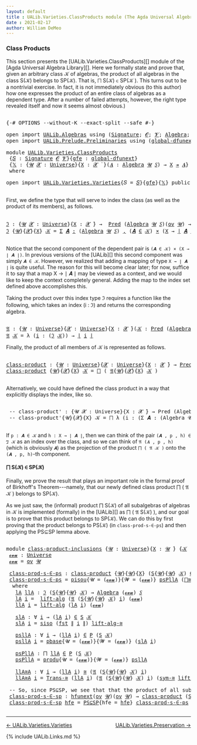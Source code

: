 ```yaml
---
layout: default
title : UALib.Varieties.ClassProducts module (The Agda Universal Algebra Library)
date : 2021-02-17
author: William DeMeo
---
```


### <a id="class-products">Class Products</a>

This section presents the [UALib.Varieties.ClassProducts][] module of the [Agda Universal Algebra Library][].
Here we formally state and prove that, given an arbitrary class 𝒦 of algebras, the product of all algebras in the class S(𝒦) belongs to SP(𝒦). That is, ⨅ S(𝒦) ∈ SP(𝒦 ). This turns out to be a nontrivial exercise. In fact, it is not immediately obvious (to this author) how one expresses the product of an entire class of algebras as a dependent type. After a number of failed attempts, however, the right type revealed itself and now it seems almost obvious.)

<pre class="Agda">

<a id="780" class="Symbol">{-#</a> <a id="784" class="Keyword">OPTIONS</a> <a id="792" class="Pragma">--without-K</a> <a id="804" class="Pragma">--exact-split</a> <a id="818" class="Pragma">--safe</a> <a id="825" class="Symbol">#-}</a>

<a id="830" class="Keyword">open</a> <a id="835" class="Keyword">import</a> <a id="842" href="UALib.Algebras.html" class="Module">UALib.Algebras</a> <a id="857" class="Keyword">using</a> <a id="863" class="Symbol">(</a><a id="864" href="UALib.Algebras.Signatures.html#1457" class="Function">Signature</a><a id="873" class="Symbol">;</a> <a id="875" href="universes.html#613" class="Generalizable">𝓞</a><a id="876" class="Symbol">;</a> <a id="878" href="universes.html#617" class="Generalizable">𝓥</a><a id="879" class="Symbol">;</a> <a id="881" href="UALib.Algebras.Algebras.html#813" class="Function">Algebra</a><a id="888" class="Symbol">;</a> <a id="890" href="UALib.Algebras.Algebras.html#3579" class="Function Operator">_↠_</a><a id="893" class="Symbol">)</a>
<a id="895" class="Keyword">open</a> <a id="900" class="Keyword">import</a> <a id="907" href="UALib.Prelude.Preliminaries.html" class="Module">UALib.Prelude.Preliminaries</a> <a id="935" class="Keyword">using</a> <a id="941" class="Symbol">(</a><a id="942" href="MGS-Subsingleton-Theorems.html#3468" class="Function">global-dfunext</a><a id="956" class="Symbol">;</a> <a id="958" href="universes.html#551" class="Postulate">Universe</a><a id="966" class="Symbol">;</a> <a id="968" href="universes.html#758" class="Function Operator">_̇</a><a id="970" class="Symbol">)</a>

<a id="973" class="Keyword">module</a> <a id="980" href="UALib.Varieties.ClassProducts.html" class="Module">UALib.Varieties.ClassProducts</a>
 <a id="1011" class="Symbol">{</a><a id="1012" href="UALib.Varieties.ClassProducts.html#1012" class="Bound">𝑆</a> <a id="1014" class="Symbol">:</a> <a id="1016" href="UALib.Algebras.Signatures.html#1457" class="Function">Signature</a> <a id="1026" href="universes.html#613" class="Generalizable">𝓞</a> <a id="1028" href="universes.html#617" class="Generalizable">𝓥</a><a id="1029" class="Symbol">}{</a><a id="1031" href="UALib.Varieties.ClassProducts.html#1031" class="Bound">gfe</a> <a id="1035" class="Symbol">:</a> <a id="1037" href="MGS-Subsingleton-Theorems.html#3468" class="Function">global-dfunext</a><a id="1051" class="Symbol">}</a>
 <a id="1054" class="Symbol">{</a><a id="1055" href="UALib.Varieties.ClassProducts.html#1055" class="Bound">𝕏</a> <a id="1057" class="Symbol">:</a> <a id="1059" class="Symbol">{</a><a id="1060" href="UALib.Varieties.ClassProducts.html#1060" class="Bound">𝓤</a> <a id="1062" href="UALib.Varieties.ClassProducts.html#1062" class="Bound">𝓧</a> <a id="1064" class="Symbol">:</a> <a id="1066" href="universes.html#551" class="Postulate">Universe</a><a id="1074" class="Symbol">}{</a><a id="1076" href="UALib.Varieties.ClassProducts.html#1076" class="Bound">X</a> <a id="1078" class="Symbol">:</a> <a id="1080" href="UALib.Varieties.ClassProducts.html#1062" class="Bound">𝓧</a> <a id="1082" href="universes.html#758" class="Function Operator">̇</a> <a id="1084" class="Symbol">}(</a><a id="1086" href="UALib.Varieties.ClassProducts.html#1086" class="Bound">𝑨</a> <a id="1088" class="Symbol">:</a> <a id="1090" href="UALib.Algebras.Algebras.html#813" class="Function">Algebra</a> <a id="1098" href="UALib.Varieties.ClassProducts.html#1060" class="Bound">𝓤</a> <a id="1100" href="UALib.Varieties.ClassProducts.html#1012" class="Bound">𝑆</a><a id="1101" class="Symbol">)</a> <a id="1103" class="Symbol">→</a> <a id="1105" href="UALib.Varieties.ClassProducts.html#1076" class="Bound">X</a> <a id="1107" href="UALib.Algebras.Algebras.html#3579" class="Function Operator">↠</a> <a id="1109" href="UALib.Varieties.ClassProducts.html#1086" class="Bound">𝑨</a><a id="1110" class="Symbol">}</a>
 <a id="1113" class="Keyword">where</a>

<a id="1120" class="Keyword">open</a> <a id="1125" class="Keyword">import</a> <a id="1132" href="UALib.Varieties.Varieties.html" class="Module">UALib.Varieties.Varieties</a><a id="1157" class="Symbol">{</a><a id="1158" class="Argument">𝑆</a> <a id="1160" class="Symbol">=</a> <a id="1162" href="UALib.Varieties.ClassProducts.html#1012" class="Bound">𝑆</a><a id="1163" class="Symbol">}{</a><a id="1165" href="UALib.Varieties.ClassProducts.html#1031" class="Bound">gfe</a><a id="1168" class="Symbol">}{</a><a id="1170" href="UALib.Varieties.ClassProducts.html#1055" class="Bound">𝕏</a><a id="1171" class="Symbol">}</a> <a id="1173" class="Keyword">public</a>

</pre>

First, we define the type that will serve to index the class (as well as the product of its members), as follows.

<pre class="Agda">

<a id="ℑ"></a><a id="1322" href="UALib.Varieties.ClassProducts.html#1322" class="Function">ℑ</a> <a id="1324" class="Symbol">:</a> <a id="1326" class="Symbol">{</a><a id="1327" href="UALib.Varieties.ClassProducts.html#1327" class="Bound">𝓤</a> <a id="1329" href="UALib.Varieties.ClassProducts.html#1329" class="Bound">𝓧</a> <a id="1331" class="Symbol">:</a> <a id="1333" href="universes.html#551" class="Postulate">Universe</a><a id="1341" class="Symbol">}{</a><a id="1343" href="UALib.Varieties.ClassProducts.html#1343" class="Bound">X</a> <a id="1345" class="Symbol">:</a> <a id="1347" href="UALib.Varieties.ClassProducts.html#1329" class="Bound">𝓧</a> <a id="1349" href="universes.html#758" class="Function Operator">̇</a><a id="1350" class="Symbol">}</a> <a id="1352" class="Symbol">→</a>  <a id="1355" href="UALib.Relations.Unary.html#1082" class="Function">Pred</a> <a id="1360" class="Symbol">(</a><a id="1361" href="UALib.Algebras.Algebras.html#813" class="Function">Algebra</a> <a id="1369" href="UALib.Varieties.ClassProducts.html#1327" class="Bound">𝓤</a> <a id="1371" href="UALib.Varieties.ClassProducts.html#1012" class="Bound">𝑆</a><a id="1372" class="Symbol">)(</a><a id="1374" href="UALib.Relations.Congruences.html#933" class="Function">ov</a> <a id="1377" href="UALib.Varieties.ClassProducts.html#1327" class="Bound">𝓤</a><a id="1378" class="Symbol">)</a> <a id="1380" class="Symbol">→</a> <a id="1382" class="Symbol">(</a><a id="1383" href="UALib.Varieties.ClassProducts.html#1329" class="Bound">𝓧</a> <a id="1385" href="Agda.Primitive.html#636" class="Function Operator">⊔</a> <a id="1387" href="UALib.Relations.Congruences.html#933" class="Function">ov</a> <a id="1390" href="UALib.Varieties.ClassProducts.html#1327" class="Bound">𝓤</a><a id="1391" class="Symbol">)</a> <a id="1393" href="universes.html#758" class="Function Operator">̇</a>
<a id="1395" href="UALib.Varieties.ClassProducts.html#1322" class="Function">ℑ</a> <a id="1397" class="Symbol">{</a><a id="1398" href="UALib.Varieties.ClassProducts.html#1398" class="Bound">𝓤</a><a id="1399" class="Symbol">}{</a><a id="1401" href="UALib.Varieties.ClassProducts.html#1401" class="Bound">𝓧</a><a id="1402" class="Symbol">}{</a><a id="1404" href="UALib.Varieties.ClassProducts.html#1404" class="Bound">X</a><a id="1405" class="Symbol">}</a> <a id="1407" href="UALib.Varieties.ClassProducts.html#1407" class="Bound">𝒦</a> <a id="1409" class="Symbol">=</a> <a id="1411" href="MGS-MLTT.html#3074" class="Function">Σ</a> <a id="1413" href="UALib.Varieties.ClassProducts.html#1413" class="Bound">𝑨</a> <a id="1415" href="MGS-MLTT.html#3074" class="Function">꞉</a> <a id="1417" class="Symbol">(</a><a id="1418" href="UALib.Algebras.Algebras.html#813" class="Function">Algebra</a> <a id="1426" href="UALib.Varieties.ClassProducts.html#1398" class="Bound">𝓤</a> <a id="1428" href="UALib.Varieties.ClassProducts.html#1012" class="Bound">𝑆</a><a id="1429" class="Symbol">)</a> <a id="1431" href="MGS-MLTT.html#3074" class="Function">,</a> <a id="1433" class="Symbol">(</a><a id="1434" href="UALib.Varieties.ClassProducts.html#1413" class="Bound">𝑨</a> <a id="1436" href="UALib.Relations.Unary.html#2719" class="Function Operator">∈</a> <a id="1438" href="UALib.Varieties.ClassProducts.html#1407" class="Bound">𝒦</a><a id="1439" class="Symbol">)</a> <a id="1441" href="MGS-MLTT.html#3515" class="Function Operator">×</a> <a id="1443" class="Symbol">(</a><a id="1444" href="UALib.Varieties.ClassProducts.html#1404" class="Bound">X</a> <a id="1446" class="Symbol">→</a> <a id="1448" href="UALib.Prelude.Preliminaries.html#10371" class="Function Operator">∣</a> <a id="1450" href="UALib.Varieties.ClassProducts.html#1413" class="Bound">𝑨</a> <a id="1452" href="UALib.Prelude.Preliminaries.html#10371" class="Function Operator">∣</a><a id="1453" class="Symbol">)</a>

</pre>

Notice that the second component of the dependent pair is `(𝑨 ∈ 𝒦) × (X → ∣ 𝑨 ∣)`.  In previous versions of the [UALib][] this second component was simply `𝑨 ∈ 𝒦`.  However, we realized that adding a mapping of type `X → ∣ 𝑨 ∣` is quite useful.  The reason for this will become clear later; for now, suffice it to say that a map X → ∣ 𝑨 ∣ may be viewed as a context, and we would like to keep the context completely general.  Adding the map to the index set defined above accomplishes this.

Taking the product over this index type ℑ requires a function like the following, which takes an index (i : ℑ) and returns the corresponding algebra.

<pre class="Agda">

<a id="𝔄"></a><a id="2125" href="UALib.Varieties.ClassProducts.html#2125" class="Function">𝔄</a> <a id="2127" class="Symbol">:</a> <a id="2129" class="Symbol">{</a><a id="2130" href="UALib.Varieties.ClassProducts.html#2130" class="Bound">𝓤</a> <a id="2132" class="Symbol">:</a> <a id="2134" href="universes.html#551" class="Postulate">Universe</a><a id="2142" class="Symbol">}{</a><a id="2144" href="UALib.Varieties.ClassProducts.html#2144" class="Bound">𝓧</a> <a id="2146" class="Symbol">:</a> <a id="2148" href="universes.html#551" class="Postulate">Universe</a><a id="2156" class="Symbol">}{</a><a id="2158" href="UALib.Varieties.ClassProducts.html#2158" class="Bound">X</a> <a id="2160" class="Symbol">:</a> <a id="2162" href="UALib.Varieties.ClassProducts.html#2144" class="Bound">𝓧</a> <a id="2164" href="universes.html#758" class="Function Operator">̇</a><a id="2165" class="Symbol">}(</a><a id="2167" href="UALib.Varieties.ClassProducts.html#2167" class="Bound">𝒦</a> <a id="2169" class="Symbol">:</a> <a id="2171" href="UALib.Relations.Unary.html#1082" class="Function">Pred</a> <a id="2176" class="Symbol">(</a><a id="2177" href="UALib.Algebras.Algebras.html#813" class="Function">Algebra</a> <a id="2185" href="UALib.Varieties.ClassProducts.html#2130" class="Bound">𝓤</a> <a id="2187" href="UALib.Varieties.ClassProducts.html#1012" class="Bound">𝑆</a><a id="2188" class="Symbol">)(</a><a id="2190" href="UALib.Relations.Congruences.html#933" class="Function">ov</a> <a id="2193" href="UALib.Varieties.ClassProducts.html#2130" class="Bound">𝓤</a><a id="2194" class="Symbol">))</a> <a id="2197" class="Symbol">→</a> <a id="2199" href="UALib.Varieties.ClassProducts.html#1322" class="Function">ℑ</a><a id="2200" class="Symbol">{</a><a id="2201" href="UALib.Varieties.ClassProducts.html#2130" class="Bound">𝓤</a><a id="2202" class="Symbol">}{</a><a id="2204" href="UALib.Varieties.ClassProducts.html#2144" class="Bound">𝓧</a><a id="2205" class="Symbol">}{</a><a id="2207" href="UALib.Varieties.ClassProducts.html#2158" class="Bound">X</a><a id="2208" class="Symbol">}</a> <a id="2210" href="UALib.Varieties.ClassProducts.html#2167" class="Bound">𝒦</a> <a id="2212" class="Symbol">→</a> <a id="2214" href="UALib.Algebras.Algebras.html#813" class="Function">Algebra</a> <a id="2222" href="UALib.Varieties.ClassProducts.html#2130" class="Bound">𝓤</a> <a id="2224" href="UALib.Varieties.ClassProducts.html#1012" class="Bound">𝑆</a>
<a id="2226" href="UALib.Varieties.ClassProducts.html#2125" class="Function">𝔄</a> <a id="2228" href="UALib.Varieties.ClassProducts.html#2228" class="Bound">𝒦</a> <a id="2230" class="Symbol">=</a> <a id="2232" class="Symbol">λ</a> <a id="2234" class="Symbol">(</a><a id="2235" href="UALib.Varieties.ClassProducts.html#2235" class="Bound">i</a> <a id="2237" class="Symbol">:</a> <a id="2239" class="Symbol">(</a><a id="2240" href="UALib.Varieties.ClassProducts.html#1322" class="Function">ℑ</a> <a id="2242" href="UALib.Varieties.ClassProducts.html#2228" class="Bound">𝒦</a><a id="2243" class="Symbol">))</a> <a id="2246" class="Symbol">→</a> <a id="2248" href="UALib.Prelude.Preliminaries.html#10371" class="Function Operator">∣</a> <a id="2250" href="UALib.Varieties.ClassProducts.html#2235" class="Bound">i</a> <a id="2252" href="UALib.Prelude.Preliminaries.html#10371" class="Function Operator">∣</a>
</pre>

Finally, the product of all members of 𝒦 is represented as follows.

<pre class="Agda">

<a id="class-product"></a><a id="2349" href="UALib.Varieties.ClassProducts.html#2349" class="Function">class-product</a> <a id="2363" class="Symbol">:</a> <a id="2365" class="Symbol">{</a><a id="2366" href="UALib.Varieties.ClassProducts.html#2366" class="Bound">𝓤</a> <a id="2368" class="Symbol">:</a> <a id="2370" href="universes.html#551" class="Postulate">Universe</a><a id="2378" class="Symbol">}{</a><a id="2380" href="UALib.Varieties.ClassProducts.html#2380" class="Bound">𝓧</a> <a id="2382" class="Symbol">:</a> <a id="2384" href="universes.html#551" class="Postulate">Universe</a><a id="2392" class="Symbol">}{</a><a id="2394" href="UALib.Varieties.ClassProducts.html#2394" class="Bound">X</a> <a id="2396" class="Symbol">:</a> <a id="2398" href="UALib.Varieties.ClassProducts.html#2380" class="Bound">𝓧</a> <a id="2400" href="universes.html#758" class="Function Operator">̇</a><a id="2401" class="Symbol">}</a> <a id="2403" class="Symbol">→</a> <a id="2405" href="UALib.Relations.Unary.html#1082" class="Function">Pred</a> <a id="2410" class="Symbol">(</a><a id="2411" href="UALib.Algebras.Algebras.html#813" class="Function">Algebra</a> <a id="2419" href="UALib.Varieties.ClassProducts.html#2366" class="Bound">𝓤</a> <a id="2421" href="UALib.Varieties.ClassProducts.html#1012" class="Bound">𝑆</a><a id="2422" class="Symbol">)(</a><a id="2424" href="UALib.Relations.Congruences.html#933" class="Function">ov</a> <a id="2427" href="UALib.Varieties.ClassProducts.html#2366" class="Bound">𝓤</a><a id="2428" class="Symbol">)</a> <a id="2430" class="Symbol">→</a> <a id="2432" href="UALib.Algebras.Algebras.html#813" class="Function">Algebra</a> <a id="2440" class="Symbol">(</a><a id="2441" href="UALib.Varieties.ClassProducts.html#2380" class="Bound">𝓧</a> <a id="2443" href="Agda.Primitive.html#636" class="Function Operator">⊔</a> <a id="2445" href="UALib.Relations.Congruences.html#933" class="Function">ov</a> <a id="2448" href="UALib.Varieties.ClassProducts.html#2366" class="Bound">𝓤</a><a id="2449" class="Symbol">)</a> <a id="2451" href="UALib.Varieties.ClassProducts.html#1012" class="Bound">𝑆</a>
<a id="2453" href="UALib.Varieties.ClassProducts.html#2349" class="Function">class-product</a> <a id="2467" class="Symbol">{</a><a id="2468" href="UALib.Varieties.ClassProducts.html#2468" class="Bound">𝓤</a><a id="2469" class="Symbol">}{</a><a id="2471" href="UALib.Varieties.ClassProducts.html#2471" class="Bound">𝓧</a><a id="2472" class="Symbol">}{</a><a id="2474" href="UALib.Varieties.ClassProducts.html#2474" class="Bound">X</a><a id="2475" class="Symbol">}</a> <a id="2477" href="UALib.Varieties.ClassProducts.html#2477" class="Bound">𝒦</a> <a id="2479" class="Symbol">=</a> <a id="2481" href="UALib.Algebras.Products.html#676" class="Function">⨅</a> <a id="2483" class="Symbol">(</a> <a id="2485" href="UALib.Varieties.ClassProducts.html#2125" class="Function">𝔄</a><a id="2486" class="Symbol">{</a><a id="2487" href="UALib.Varieties.ClassProducts.html#2468" class="Bound">𝓤</a><a id="2488" class="Symbol">}{</a><a id="2490" href="UALib.Varieties.ClassProducts.html#2471" class="Bound">𝓧</a><a id="2491" class="Symbol">}{</a><a id="2493" href="UALib.Varieties.ClassProducts.html#2474" class="Bound">X</a><a id="2494" class="Symbol">}</a> <a id="2496" href="UALib.Varieties.ClassProducts.html#2477" class="Bound">𝒦</a> <a id="2498" class="Symbol">)</a>

</pre>

Alternatively, we could have defined the class product in a way that explicitly displays the index, like so.

<pre class="Agda">

 <a id="2638" class="Comment">-- class-product&#39; : {𝓤 𝓧 : Universe}{X : 𝓧 ̇} → Pred (Algebra 𝓤 𝑆)(ov 𝓤) → Algebra (ov 𝓤) 𝑆</a>
 <a id="2731" class="Comment">-- class-product&#39;{𝓤}{𝓧}{X} 𝒦 = ⨅ λ (i : (Σ 𝑨 ꞉ (Algebra 𝓤 𝑆) , (𝑨 ∈ 𝒦) × (X → ∣ 𝑨 ∣))) → ∣ i ∣</a>

</pre>

If `p : 𝑨 ∈ 𝒦` and `h : X → ∣ 𝑨 ∣`, then we can think of the pair `(𝑨 , p , h) ∈ ℑ 𝒦` as an index over the class, and so we can think of `𝔄 (𝑨 , p , h)` (which is obviously `𝑨`) as the projection of the product `⨅ ( 𝔄 𝒦 )` onto the `(𝑨 , p, h)`-th component.


#### <a id="S-in-SP">⨅ S(𝒦) ∈ SP(𝒦)</a>

Finally, we prove the result that plays an important role in the formal proof of Birkhoff's Theorem---namely, that our newly defined class product ⨅ ( 𝔄 𝒦 ) belongs to SP(𝒦).

As we just saw, the (informal) product ⨅ S(𝒦) of all subalgebras of algebras in 𝒦 is implemented (formally) in the [UALib][] as ⨅ ( 𝔄 S(𝒦) ), and our goal is to prove that this product belongs to SP(𝒦). We can do this by first proving that the product belongs to PS(𝒦) (in `class-prod-s-∈-ps`) and then applying the PS⊆SP lemma above.

<pre class="Agda">

<a id="3667" class="Keyword">module</a> <a id="class-product-inclusions"></a><a id="3674" href="UALib.Varieties.ClassProducts.html#3674" class="Module">class-product-inclusions</a> <a id="3699" class="Symbol">{</a><a id="3700" href="UALib.Varieties.ClassProducts.html#3700" class="Bound">𝓤</a> <a id="3702" class="Symbol">:</a> <a id="3704" href="universes.html#551" class="Postulate">Universe</a><a id="3712" class="Symbol">}{</a><a id="3714" href="UALib.Varieties.ClassProducts.html#3714" class="Bound">X</a> <a id="3716" class="Symbol">:</a> <a id="3718" href="UALib.Varieties.ClassProducts.html#3700" class="Bound">𝓤</a> <a id="3720" href="universes.html#758" class="Function Operator">̇</a><a id="3721" class="Symbol">}</a> <a id="3723" class="Symbol">{</a><a id="3724" href="UALib.Varieties.ClassProducts.html#3724" class="Bound">𝒦</a> <a id="3726" class="Symbol">:</a> <a id="3728" href="UALib.Relations.Unary.html#1082" class="Function">Pred</a> <a id="3733" class="Symbol">(</a><a id="3734" href="UALib.Algebras.Algebras.html#813" class="Function">Algebra</a> <a id="3742" href="UALib.Varieties.ClassProducts.html#3700" class="Bound">𝓤</a> <a id="3744" href="UALib.Varieties.ClassProducts.html#1012" class="Bound">𝑆</a><a id="3745" class="Symbol">)(</a><a id="3747" href="UALib.Relations.Congruences.html#933" class="Function">ov</a> <a id="3750" href="UALib.Varieties.ClassProducts.html#3700" class="Bound">𝓤</a><a id="3751" class="Symbol">)}</a> <a id="3754" class="Keyword">where</a>
 <a id="class-product-inclusions.𝓸𝓿𝓾"></a><a id="3761" href="UALib.Varieties.ClassProducts.html#3761" class="Function">𝓸𝓿𝓾</a> <a id="3765" class="Symbol">:</a> <a id="3767" href="universes.html#551" class="Postulate">Universe</a>
 <a id="3777" href="UALib.Varieties.ClassProducts.html#3761" class="Function">𝓸𝓿𝓾</a> <a id="3781" class="Symbol">=</a> <a id="3783" href="UALib.Relations.Congruences.html#933" class="Function">ov</a> <a id="3786" href="UALib.Varieties.ClassProducts.html#3700" class="Bound">𝓤</a>

 <a id="class-product-inclusions.class-prod-s-∈-ps"></a><a id="3790" href="UALib.Varieties.ClassProducts.html#3790" class="Function">class-prod-s-∈-ps</a> <a id="3808" class="Symbol">:</a> <a id="3810" href="UALib.Varieties.ClassProducts.html#2349" class="Function">class-product</a> <a id="3824" class="Symbol">{</a><a id="3825" href="UALib.Varieties.ClassProducts.html#3700" class="Bound">𝓤</a><a id="3826" class="Symbol">}{</a><a id="3828" href="UALib.Varieties.ClassProducts.html#3700" class="Bound">𝓤</a><a id="3829" class="Symbol">}{</a><a id="3831" href="UALib.Varieties.ClassProducts.html#3714" class="Bound">X</a><a id="3832" class="Symbol">}</a> <a id="3834" class="Symbol">(</a><a id="3835" href="UALib.Varieties.Varieties.html#3089" class="Datatype">S</a><a id="3836" class="Symbol">{</a><a id="3837" href="UALib.Varieties.ClassProducts.html#3700" class="Bound">𝓤</a><a id="3838" class="Symbol">}{</a><a id="3840" href="UALib.Varieties.ClassProducts.html#3700" class="Bound">𝓤</a><a id="3841" class="Symbol">}</a> <a id="3843" href="UALib.Varieties.ClassProducts.html#3724" class="Bound">𝒦</a><a id="3844" class="Symbol">)</a> <a id="3846" href="UALib.Relations.Unary.html#2719" class="Function Operator">∈</a> <a id="3848" class="Symbol">(</a><a id="3849" href="UALib.Varieties.Varieties.html#3830" class="Datatype">P</a><a id="3850" class="Symbol">{</a><a id="3851" href="UALib.Varieties.ClassProducts.html#3761" class="Function">𝓸𝓿𝓾</a><a id="3854" class="Symbol">}{</a><a id="3856" href="UALib.Varieties.ClassProducts.html#3761" class="Function">𝓸𝓿𝓾</a><a id="3859" class="Symbol">}</a> <a id="3861" class="Symbol">(</a><a id="3862" href="UALib.Varieties.Varieties.html#3089" class="Datatype">S</a><a id="3863" class="Symbol">{</a><a id="3864" href="UALib.Varieties.ClassProducts.html#3700" class="Bound">𝓤</a><a id="3865" class="Symbol">}{</a><a id="3867" href="UALib.Varieties.ClassProducts.html#3761" class="Function">𝓸𝓿𝓾</a><a id="3870" class="Symbol">}</a> <a id="3872" href="UALib.Varieties.ClassProducts.html#3724" class="Bound">𝒦</a><a id="3873" class="Symbol">))</a>
 <a id="3877" href="UALib.Varieties.ClassProducts.html#3790" class="Function">class-prod-s-∈-ps</a> <a id="3895" class="Symbol">=</a> <a id="3897" href="UALib.Varieties.Varieties.html#4293" class="InductiveConstructor">pisou</a><a id="3902" class="Symbol">{</a><a id="3903" class="Argument">𝓤</a> <a id="3905" class="Symbol">=</a> <a id="3907" class="Symbol">(</a><a id="3908" href="UALib.Varieties.ClassProducts.html#3761" class="Function">𝓸𝓿𝓾</a><a id="3911" class="Symbol">)}{</a><a id="3914" class="Argument">𝓦</a> <a id="3916" class="Symbol">=</a> <a id="3918" class="Symbol">(</a><a id="3919" href="UALib.Varieties.ClassProducts.html#3761" class="Function">𝓸𝓿𝓾</a><a id="3922" class="Symbol">)}</a> <a id="3925" href="UALib.Varieties.ClassProducts.html#4233" class="Function">psPllA</a> <a id="3932" class="Symbol">(</a><a id="3933" href="UALib.Homomorphisms.Isomorphisms.html#6367" class="Function">⨅≅</a> <a id="3936" href="UALib.Varieties.ClassProducts.html#1031" class="Bound">gfe</a> <a id="3940" href="UALib.Varieties.ClassProducts.html#4308" class="Function">llA≅A</a><a id="3945" class="Symbol">)</a>
  <a id="3949" class="Keyword">where</a>
   <a id="3958" href="UALib.Varieties.ClassProducts.html#3958" class="Function">lA</a> <a id="3961" href="UALib.Varieties.ClassProducts.html#3961" class="Function">llA</a> <a id="3965" class="Symbol">:</a> <a id="3967" href="UALib.Varieties.ClassProducts.html#1322" class="Function">ℑ</a> <a id="3969" class="Symbol">(</a><a id="3970" href="UALib.Varieties.Varieties.html#3089" class="Datatype">S</a><a id="3971" class="Symbol">{</a><a id="3972" href="UALib.Varieties.ClassProducts.html#3700" class="Bound">𝓤</a><a id="3973" class="Symbol">}{</a><a id="3975" href="UALib.Varieties.ClassProducts.html#3700" class="Bound">𝓤</a><a id="3976" class="Symbol">}</a> <a id="3978" href="UALib.Varieties.ClassProducts.html#3724" class="Bound">𝒦</a><a id="3979" class="Symbol">)</a> <a id="3981" class="Symbol">→</a> <a id="3983" href="UALib.Algebras.Algebras.html#813" class="Function">Algebra</a> <a id="3991" class="Symbol">(</a><a id="3992" href="UALib.Varieties.ClassProducts.html#3761" class="Function">𝓸𝓿𝓾</a><a id="3995" class="Symbol">)</a> <a id="3997" href="UALib.Varieties.ClassProducts.html#1012" class="Bound">𝑆</a>
   <a id="4002" href="UALib.Varieties.ClassProducts.html#3958" class="Function">lA</a> <a id="4005" href="UALib.Varieties.ClassProducts.html#4005" class="Bound">i</a> <a id="4007" class="Symbol">=</a>  <a id="4010" href="UALib.Algebras.Lifts.html#3971" class="Function">lift-alg</a> <a id="4019" class="Symbol">(</a><a id="4020" href="UALib.Varieties.ClassProducts.html#2125" class="Function">𝔄</a> <a id="4022" class="Symbol">(</a><a id="4023" href="UALib.Varieties.Varieties.html#3089" class="Datatype">S</a><a id="4024" class="Symbol">{</a><a id="4025" href="UALib.Varieties.ClassProducts.html#3700" class="Bound">𝓤</a><a id="4026" class="Symbol">}{</a><a id="4028" href="UALib.Varieties.ClassProducts.html#3700" class="Bound">𝓤</a><a id="4029" class="Symbol">}</a> <a id="4031" href="UALib.Varieties.ClassProducts.html#3724" class="Bound">𝒦</a><a id="4032" class="Symbol">)</a> <a id="4034" href="UALib.Varieties.ClassProducts.html#4005" class="Bound">i</a><a id="4035" class="Symbol">)</a> <a id="4037" class="Symbol">(</a><a id="4038" href="UALib.Varieties.ClassProducts.html#3761" class="Function">𝓸𝓿𝓾</a><a id="4041" class="Symbol">)</a>
   <a id="4046" href="UALib.Varieties.ClassProducts.html#3961" class="Function">llA</a> <a id="4050" href="UALib.Varieties.ClassProducts.html#4050" class="Bound">i</a> <a id="4052" class="Symbol">=</a> <a id="4054" href="UALib.Algebras.Lifts.html#3971" class="Function">lift-alg</a> <a id="4063" class="Symbol">(</a><a id="4064" href="UALib.Varieties.ClassProducts.html#3958" class="Function">lA</a> <a id="4067" href="UALib.Varieties.ClassProducts.html#4050" class="Bound">i</a><a id="4068" class="Symbol">)</a> <a id="4070" class="Symbol">(</a><a id="4071" href="UALib.Varieties.ClassProducts.html#3761" class="Function">𝓸𝓿𝓾</a><a id="4074" class="Symbol">)</a>

   <a id="4080" href="UALib.Varieties.ClassProducts.html#4080" class="Function">slA</a> <a id="4084" class="Symbol">:</a> <a id="4086" class="Symbol">∀</a> <a id="4088" href="UALib.Varieties.ClassProducts.html#4088" class="Bound">i</a> <a id="4090" class="Symbol">→</a> <a id="4092" class="Symbol">(</a><a id="4093" href="UALib.Varieties.ClassProducts.html#3958" class="Function">lA</a> <a id="4096" href="UALib.Varieties.ClassProducts.html#4088" class="Bound">i</a><a id="4097" class="Symbol">)</a> <a id="4099" href="UALib.Relations.Unary.html#2719" class="Function Operator">∈</a> <a id="4101" href="UALib.Varieties.Varieties.html#3089" class="Datatype">S</a> <a id="4103" href="UALib.Varieties.ClassProducts.html#3724" class="Bound">𝒦</a>
   <a id="4108" href="UALib.Varieties.ClassProducts.html#4080" class="Function">slA</a> <a id="4112" href="UALib.Varieties.ClassProducts.html#4112" class="Bound">i</a> <a id="4114" class="Symbol">=</a> <a id="4116" href="UALib.Varieties.Varieties.html#3452" class="InductiveConstructor">siso</a> <a id="4121" class="Symbol">(</a><a id="4122" href="UALib.Prelude.Preliminaries.html#10375" class="Function">fst</a> <a id="4126" href="UALib.Prelude.Preliminaries.html#10452" class="Function Operator">∥</a> <a id="4128" href="UALib.Varieties.ClassProducts.html#4112" class="Bound">i</a> <a id="4130" href="UALib.Prelude.Preliminaries.html#10452" class="Function Operator">∥</a><a id="4131" class="Symbol">)</a> <a id="4133" href="UALib.Homomorphisms.Isomorphisms.html#4457" class="Function">lift-alg-≅</a>

   <a id="4148" href="UALib.Varieties.ClassProducts.html#4148" class="Function">psllA</a> <a id="4154" class="Symbol">:</a> <a id="4156" class="Symbol">∀</a> <a id="4158" href="UALib.Varieties.ClassProducts.html#4158" class="Bound">i</a> <a id="4160" class="Symbol">→</a> <a id="4162" class="Symbol">(</a><a id="4163" href="UALib.Varieties.ClassProducts.html#3961" class="Function">llA</a> <a id="4167" href="UALib.Varieties.ClassProducts.html#4158" class="Bound">i</a><a id="4168" class="Symbol">)</a> <a id="4170" href="UALib.Relations.Unary.html#2719" class="Function Operator">∈</a> <a id="4172" href="UALib.Varieties.Varieties.html#3830" class="Datatype">P</a> <a id="4174" class="Symbol">(</a><a id="4175" href="UALib.Varieties.Varieties.html#3089" class="Datatype">S</a> <a id="4177" href="UALib.Varieties.ClassProducts.html#3724" class="Bound">𝒦</a><a id="4178" class="Symbol">)</a>
   <a id="4183" href="UALib.Varieties.ClassProducts.html#4148" class="Function">psllA</a> <a id="4189" href="UALib.Varieties.ClassProducts.html#4189" class="Bound">i</a> <a id="4191" class="Symbol">=</a> <a id="4193" href="UALib.Varieties.Varieties.html#3925" class="InductiveConstructor">pbase</a><a id="4198" class="Symbol">{</a><a id="4199" class="Argument">𝓤</a> <a id="4201" class="Symbol">=</a> <a id="4203" class="Symbol">(</a><a id="4204" href="UALib.Varieties.ClassProducts.html#3761" class="Function">𝓸𝓿𝓾</a><a id="4207" class="Symbol">)}{</a><a id="4210" class="Argument">𝓦</a> <a id="4212" class="Symbol">=</a> <a id="4214" class="Symbol">(</a><a id="4215" href="UALib.Varieties.ClassProducts.html#3761" class="Function">𝓸𝓿𝓾</a><a id="4218" class="Symbol">)}</a> <a id="4221" class="Symbol">(</a><a id="4222" href="UALib.Varieties.ClassProducts.html#4080" class="Function">slA</a> <a id="4226" href="UALib.Varieties.ClassProducts.html#4189" class="Bound">i</a><a id="4227" class="Symbol">)</a>

   <a id="4233" href="UALib.Varieties.ClassProducts.html#4233" class="Function">psPllA</a> <a id="4240" class="Symbol">:</a> <a id="4242" href="UALib.Algebras.Products.html#676" class="Function">⨅</a> <a id="4244" href="UALib.Varieties.ClassProducts.html#3961" class="Function">llA</a> <a id="4248" href="UALib.Relations.Unary.html#2719" class="Function Operator">∈</a> <a id="4250" href="UALib.Varieties.Varieties.html#3830" class="Datatype">P</a> <a id="4252" class="Symbol">(</a><a id="4253" href="UALib.Varieties.Varieties.html#3089" class="Datatype">S</a> <a id="4255" href="UALib.Varieties.ClassProducts.html#3724" class="Bound">𝒦</a><a id="4256" class="Symbol">)</a>
   <a id="4261" href="UALib.Varieties.ClassProducts.html#4233" class="Function">psPllA</a> <a id="4268" class="Symbol">=</a> <a id="4270" href="UALib.Varieties.Varieties.html#4127" class="InductiveConstructor">produ</a><a id="4275" class="Symbol">{</a><a id="4276" class="Argument">𝓤</a> <a id="4278" class="Symbol">=</a> <a id="4280" class="Symbol">(</a><a id="4281" href="UALib.Varieties.ClassProducts.html#3761" class="Function">𝓸𝓿𝓾</a><a id="4284" class="Symbol">)}{</a><a id="4287" class="Argument">𝓦</a> <a id="4289" class="Symbol">=</a> <a id="4291" class="Symbol">(</a><a id="4292" href="UALib.Varieties.ClassProducts.html#3761" class="Function">𝓸𝓿𝓾</a><a id="4295" class="Symbol">)}</a> <a id="4298" href="UALib.Varieties.ClassProducts.html#4148" class="Function">psllA</a>

   <a id="4308" href="UALib.Varieties.ClassProducts.html#4308" class="Function">llA≅A</a> <a id="4314" class="Symbol">:</a> <a id="4316" class="Symbol">∀</a> <a id="4318" href="UALib.Varieties.ClassProducts.html#4318" class="Bound">i</a> <a id="4320" class="Symbol">→</a> <a id="4322" class="Symbol">(</a><a id="4323" href="UALib.Varieties.ClassProducts.html#3961" class="Function">llA</a> <a id="4327" href="UALib.Varieties.ClassProducts.html#4318" class="Bound">i</a><a id="4328" class="Symbol">)</a> <a id="4330" href="UALib.Homomorphisms.Isomorphisms.html#861" class="Function Operator">≅</a> <a id="4332" class="Symbol">(</a><a id="4333" href="UALib.Varieties.ClassProducts.html#2125" class="Function">𝔄</a> <a id="4335" class="Symbol">(</a><a id="4336" href="UALib.Varieties.Varieties.html#3089" class="Datatype">S</a><a id="4337" class="Symbol">{</a><a id="4338" href="UALib.Varieties.ClassProducts.html#3700" class="Bound">𝓤</a><a id="4339" class="Symbol">}{</a><a id="4341" href="UALib.Varieties.ClassProducts.html#3700" class="Bound">𝓤</a><a id="4342" class="Symbol">}</a> <a id="4344" href="UALib.Varieties.ClassProducts.html#3724" class="Bound">𝒦</a><a id="4345" class="Symbol">)</a> <a id="4347" href="UALib.Varieties.ClassProducts.html#4318" class="Bound">i</a><a id="4348" class="Symbol">)</a>
   <a id="4353" href="UALib.Varieties.ClassProducts.html#4308" class="Function">llA≅A</a> <a id="4359" href="UALib.Varieties.ClassProducts.html#4359" class="Bound">i</a> <a id="4361" class="Symbol">=</a> <a id="4363" href="UALib.Homomorphisms.Isomorphisms.html#3896" class="Function">Trans-≅</a> <a id="4371" class="Symbol">(</a><a id="4372" href="UALib.Varieties.ClassProducts.html#3961" class="Function">llA</a> <a id="4376" href="UALib.Varieties.ClassProducts.html#4359" class="Bound">i</a><a id="4377" class="Symbol">)</a> <a id="4379" class="Symbol">(</a><a id="4380" href="UALib.Varieties.ClassProducts.html#2125" class="Function">𝔄</a> <a id="4382" class="Symbol">(</a><a id="4383" href="UALib.Varieties.Varieties.html#3089" class="Datatype">S</a><a id="4384" class="Symbol">{</a><a id="4385" href="UALib.Varieties.ClassProducts.html#3700" class="Bound">𝓤</a><a id="4386" class="Symbol">}{</a><a id="4388" href="UALib.Varieties.ClassProducts.html#3700" class="Bound">𝓤</a><a id="4389" class="Symbol">}</a> <a id="4391" href="UALib.Varieties.ClassProducts.html#3724" class="Bound">𝒦</a><a id="4392" class="Symbol">)</a> <a id="4394" href="UALib.Varieties.ClassProducts.html#4359" class="Bound">i</a><a id="4395" class="Symbol">)</a> <a id="4397" class="Symbol">(</a><a id="4398" href="UALib.Homomorphisms.Isomorphisms.html#2465" class="Function">sym-≅</a> <a id="4404" href="UALib.Homomorphisms.Isomorphisms.html#4457" class="Function">lift-alg-≅</a><a id="4414" class="Symbol">)</a> <a id="4416" class="Symbol">(</a><a id="4417" href="UALib.Homomorphisms.Isomorphisms.html#2465" class="Function">sym-≅</a> <a id="4423" href="UALib.Homomorphisms.Isomorphisms.html#4457" class="Function">lift-alg-≅</a><a id="4433" class="Symbol">)</a>

 <a id="4437" class="Comment">-- So, since PS⊆SP, we see that that the product of all subalgebras of a class 𝒦 belongs to SP(𝒦).</a>
 <a id="class-product-inclusions.class-prod-s-∈-sp"></a><a id="4537" href="UALib.Varieties.ClassProducts.html#4537" class="Function">class-prod-s-∈-sp</a> <a id="4555" class="Symbol">:</a> <a id="4557" href="MGS-FunExt-from-Univalence.html#2235" class="Function">hfunext</a><a id="4564" class="Symbol">(</a><a id="4565" href="UALib.Relations.Congruences.html#933" class="Function">ov</a> <a id="4568" href="UALib.Varieties.ClassProducts.html#3700" class="Bound">𝓤</a><a id="4569" class="Symbol">)(</a><a id="4571" href="UALib.Relations.Congruences.html#933" class="Function">ov</a> <a id="4574" href="UALib.Varieties.ClassProducts.html#3700" class="Bound">𝓤</a><a id="4575" class="Symbol">)</a> <a id="4577" class="Symbol">→</a> <a id="4579" href="UALib.Varieties.ClassProducts.html#2349" class="Function">class-product</a> <a id="4593" class="Symbol">(</a><a id="4594" href="UALib.Varieties.Varieties.html#3089" class="Datatype">S</a> <a id="4596" href="UALib.Varieties.ClassProducts.html#3724" class="Bound">𝒦</a><a id="4597" class="Symbol">)</a> <a id="4599" href="UALib.Relations.Unary.html#2719" class="Function Operator">∈</a> <a id="4601" href="UALib.Varieties.Varieties.html#3089" class="Datatype">S</a><a id="4602" class="Symbol">(</a><a id="4603" href="UALib.Varieties.Varieties.html#3830" class="Datatype">P</a> <a id="4605" href="UALib.Varieties.ClassProducts.html#3724" class="Bound">𝒦</a><a id="4606" class="Symbol">)</a>
 <a id="4609" href="UALib.Varieties.ClassProducts.html#4537" class="Function">class-prod-s-∈-sp</a> <a id="4627" href="UALib.Varieties.ClassProducts.html#4627" class="Bound">hfe</a> <a id="4631" class="Symbol">=</a> <a id="4633" href="UALib.Varieties.Varieties.html#14275" class="Function">PS⊆SP</a><a id="4638" class="Symbol">{</a><a id="4639" class="Argument">hfe</a> <a id="4643" class="Symbol">=</a> <a id="4645" href="UALib.Varieties.ClassProducts.html#4627" class="Bound">hfe</a><a id="4648" class="Symbol">}</a> <a id="4650" href="UALib.Varieties.ClassProducts.html#3790" class="Function">class-prod-s-∈-ps</a>

</pre>

----------------------------

[← UALib.Varieties.Varieties](UALib.Varieties.Varieties.html)
<span style="float:right;">[UALib.Varieties.Preservation →](UALib.Varieties.Preservation.html)</span>

{% include UALib.Links.md %}


